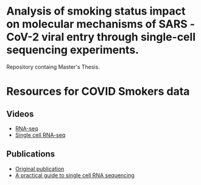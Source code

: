 # Analysis of smoking status impact on molecular mechanisms of SARS -CoV-2 viral entry through single-cell sequencing experiments.

Repository containg Master's Thesis.

# Resources for COVID Smokers data

## Videos

- [RNA-seq][yt-1]
- [Single cell RNA-seq][yt-2]

## Publications

- [Original publication][pub-org]
- [A practical guide to single cell RNA sequencing][pub-sc-rna]

[pub-org]: https://www.biorxiv.org/content/10.1101/2020.04.19.049254v1
[pub-sc-rna]: https://genomemedicine.biomedcentral.com/articles/10.1186/s13073-017-0467-4
[yt-1]: https://www.youtube.com/watch?v=tlf6wYJrwKY
[yt-2]: https://www.youtube.com/watch?v=k9VFNLLQP8c
